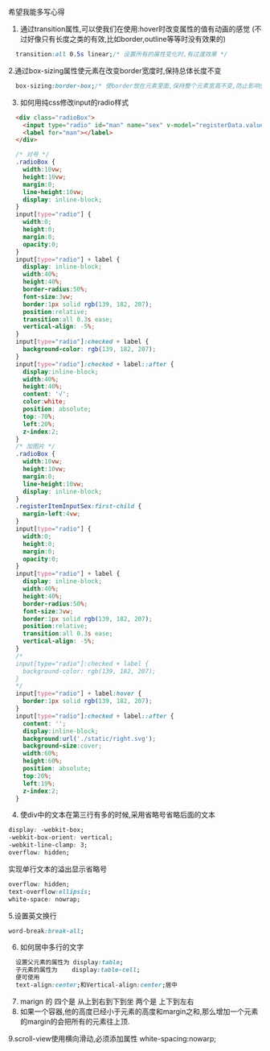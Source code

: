 希望我能多写心得
1. 通过transition属性,可以使我们在使用:hover时改变属性的值有动画的感觉
(不过好像只有长度之类的有效,比如border,outline等等时没有效果的)
```css
  transition:all 0.5s linear;/* 设置所有的属性变化时,有过渡效果 */
```
2.通过box-sizing属性使元素在改变border宽度时,保持总体长度不变
```css
  box-sizing:border-box;/* 使border放在元素里面,保持整个元素宽高不变,防止影响整体的css
```
3. 如何用纯css修改input的radio样式
```html
  <div class="radioBox">
    <input type="radio" id="man" name="sex" v-model="registerData.value" value="男"/>
    <label for="man"></label>
  </div>
```
```css
  /* 对号 */
  .radioBox {
    width:10vw;
    height:10vw;
    margin:0;
    line-height:10vw;
    display: inline-block;
  }
  input[type="radio"] {
    width:0;
    height:0;
    margin:0;
    opacity:0;
  }
  input[type="radio"] + label {
    display: inline-block;
    width:40%;
    height:40%;
    border-radius:50%;
    font-size:3vw;
    border:1px solid rgb(139, 182, 207);
    position:relative;
    transition:all 0.3s ease;
    vertical-align: -5%;
  }
  input[type="radio"]:checked + label {
    background-color: rgb(139, 182, 207);
  }
  input[type="radio"]:checked + label::after {
    display:inline-block;
    width:40%;
    height:40%;
    content: '√';
    color:white;
    position: absolute;
    top:-70%;
    left:20%;
    z-index:2;
  }
  /* 加图片 */
  .radioBox {
    width:10vw;
    height:10vw;
    margin:0;
    line-height:10vw;
    display: inline-block;
  }
  .registerItemInputSex:first-child {
    margin-left:4vw;
  }
  input[type="radio"] {
    width:0;
    height:0;
    margin:0;
    opacity:0;
  }
  input[type="radio"] + label {
    display: inline-block;
    width:40%;
    height:40%;
    border-radius:50%;
    font-size:3vw;
    border:1px solid rgb(139, 182, 207);
    position:relative;
    transition:all 0.3s ease;
    vertical-align: -5%;
  }
  /*
  input[type="radio"]:checked + label {
    background-color: rgb(139, 182, 207);
  }
  */
  input[type="radio"] + label:hover {
    border:1px solid rgb(139, 182, 207);
  }
  input[type="radio"]:checked + label::after {
    content: '';
    display:inline-block;
    background:url('./static/right.svg');
    background-size:cover;
    width:60%;
    height:60%;
    position: absolute;
    top:20%;
    left:19%;
    z-index:2;
  }
  ```
  4. 使div中的文本在第三行有多的时候,采用省略号省略后面的文本
  ```css
  display: -webkit-box;
  -webkit-box-orient: vertical;
  -webkit-line-clamp: 3;
  overflow: hidden;

  ```
  实现单行文本的溢出显示省略号
  ```css
  overflow: hidden;
  text-overflow:ellipsis;
  white-space: nowrap;
  ```

   5.设置英文换行

  ```css
  word-break:break-all;
  ```

  6. 如何居中多行的文字

  ```css
    设置父元素的属性为 display:table;
    子元素的属性为    display:table-cell;
    便可使用
    text-align:center;和Vertical-align:center;居中
  ```
  7. marign 的 四个是 从上到右到下到坐
               两个是 上下到左右
  8. 如果一个容器,他的高度已经小于元素的高度和margin之和,那么增加一个元素的margin的会把所有的元素往上顶.

  9.scroll-view使用横向滑动,必须添加属性 white-spacing:nowarp;